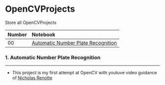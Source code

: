 # OpenCVProjects
Store all OpenCVProjects

| Number |  Notebook 	|
| :---  | :--- 	|
| 00 | [Automatic Number Plate Recognition](https://github.com/MHidayatz/OpenCVProjects/blob/main/Automatic%20Number%20Plate%20Recognition/Automatic%20Number%20Plate%20Recognition.ipynb) |




### 1. Automatic Number Plate Recognition
<hr>
</hr>

- This project is my first attempt at OpenCV with youtuve video guidance of [
Nicholas Renotte](https://www.youtube.com/watch?v=0-4p_QgrdbE&t=6252s&ab_channel=NicholasRenotte) 


